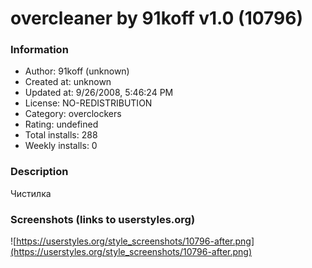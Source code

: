 # overcleaner by 91koff v1.0 (10796)

### Information
- Author: 91koff (unknown)
- Created at: unknown
- Updated at: 9/26/2008, 5:46:24 PM
- License: NO-REDISTRIBUTION
- Category: overclockers
- Rating: undefined
- Total installs: 288
- Weekly installs: 0


### Description
Чистилка


### Screenshots (links to userstyles.org)
![https://userstyles.org/style_screenshots/10796-after.png](https://userstyles.org/style_screenshots/10796-after.png)


